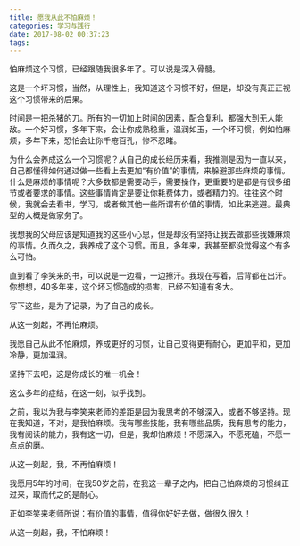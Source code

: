 ```yaml
---
title: 愿我从此不怕麻烦！
categories: 学习与践行
date: 2017-08-02 00:37:23
tags:
---
```

怕麻烦这个习惯，已经跟随我很多年了。可以说是深入骨髓。

这是一个坏习惯，当然，从理性上，我知道这个习惯不好，但是，却没有真正正视这个习惯带来的后果。<!--more-->

时间是一把杀猪的刀。所有的一切加上时间的因素，配合复利，都强大到无人能敌。一个好习惯，多年下来，会让你成熟稳重，温润如玉，一个坏习惯，例如怕麻烦，多年下来，恐怕会让你千疮百孔，惨不忍睹。

为什么会养成这么一个习惯呢？从自己的成长经历来看，我推测是因为一直以来，自己都懂得如何通过做一些看上去更加“有价值”的事情，来躲避那些麻烦的事情。什么是麻烦的事情呢？大多数都是需要动手，需要操作，更重要的是都是有很多细节或者要求的事情。这些事情肯定是要让你耗费体力，或者精力的。往往这个时候，我就会去看书，学习，或者做其他一些所谓有价值的事情，如此来逃避。最典型的大概是做家务了。

我想我的父母应该是知道我的这些小心思，但是却没有坚持让我去做那些我嫌麻烦的事情。久而久之，我养成了这个习惯。而且，多年来，我甚至都没觉得这个有多么可怕。

直到看了李笑来的书，可以说是一边看，一边擦汗。我现在写着，后背都在出汗。你想想，40多年来，这个坏习惯造成的损害，已经不知道有多大。

写下这些，是为了记录，为了自己的成长。

从这一刻起，不再怕麻烦。

我愿自己从此不怕麻烦，养成更好的习惯，让自己变得更有耐心，更加平和，更加冷静，更加温润。

坚持下去吧，这是你成长的唯一机会！

这么多年的症结，在这一刻，似乎找到。

之前，我以为我与李笑来老师的差距是因为我思考的不够深入，或者不够坚持。现在我知道，不对，是我怕麻烦。我有哪些技能，我有哪些品质，我有思考的能力，我有阅读的能力，我有这一切，但是，我却怕麻烦！不愿深入，不愿死磕，不愿一点点的磨。

从这一刻起，我，不再怕麻烦！

我愿用5年的时间，在我50岁之前，在我这一辈子之内，把自己怕麻烦的习惯纠正过来，取而代之的是耐心。

正如李笑来老师所说：有价值的事情，值得你好好去做，做很久很久！

从这一刻起，我，不怕麻烦！